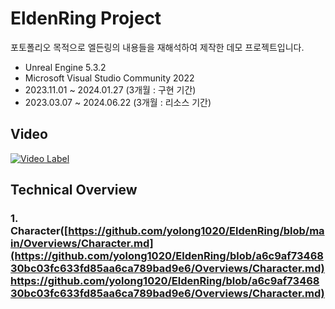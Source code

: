EldenRing Project
===============================
포토폴리오 목적으로 엘든링의 내용들을 재해석하여 제작한 데모 프로젝트입니다. 

* Unreal Engine 5.3.2
* Microsoft Visual Studio Community 2022
* 2023.11.01 ~ 2024.01.27 (3개월 : 구현 기간)
* 2023.03.07 ~ 2024.06.22 (3개월 : 리소스 기간)

Video
----------
[![Video Label](http://img.youtube.com/vi/ZO0a9uATi-o/0.jpg)](https://youtu.be/ZO0a9uATi-o)

Technical Overview
------------------

### 1. Character([https://github.com/yolong1020/EldenRing/blob/main/Overviews/Character.md](https://github.com/yolong1020/EldenRing/blob/a6c9af7346830bc03fc633fd85aa6ca789bad9e6/Overviews/Character.md)https://github.com/yolong1020/EldenRing/blob/a6c9af7346830bc03fc633fd85aa6ca789bad9e6/Overviews/Character.md)

